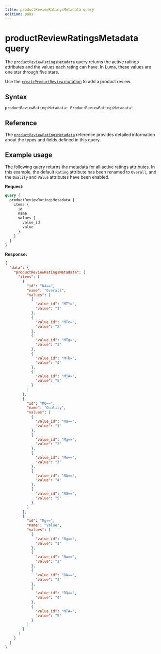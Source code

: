 ```yaml
---
title: productReviewRatingsMetadata query
edition: paas
---
```


# productReviewRatingsMetadata query

The `productReviewRatingsMetadata` query returns the active ratings attributes and the values each rating can have. In Luma, these values are one star through five stars.

Use the [`createProductReview` mutation](../mutations/create-review.md) to add a product review.

## Syntax

`productReviewRatingsMetadata: ProductReviewRatingsMetadata!`

## Reference

The [`productReviewRatingsMetadata`](https://developer.adobe.com/commerce/webapi/graphql-api/index.html#query-productReviewRatingsMetadata) reference provides detailed information about the types and fields defined in this query.

## Example usage

The following query returns the metadata for all active ratings attributes. In this example, the default `Rating` attribute has been renamed to `Overall`, and the `Quality` and `Value` attributes have been enabled.

**Request:**

```graphql
query {
  productReviewRatingsMetadata {
    items {
      id
      name
      values {
        value_id
        value
      }
    }
  }
}
```

**Response:**

```json
{
  "data": {
    "productReviewRatingsMetadata": {
      "items": [
        {
          "id": "NA==",
          "name": "Overall",
          "values": [
            {
              "value_id": "MTY=",
              "value": "1"
            },
            {
              "value_id": "MTc=",
              "value": "2"
            },
            {
              "value_id": "MTg=",
              "value": "3"
            },
            {
              "value_id": "MTk=",
              "value": "4"
            },
            {
              "value_id": "MjA=",
              "value": "5"
            }
          ]
        },
        {
          "id": "MQ==",
          "name": "Quality",
          "values": [
            {
              "value_id": "MQ==",
              "value": "1"
            },
            {
              "value_id": "Mg==",
              "value": "2"
            },
            {
              "value_id": "Mw==",
              "value": "3"
            },
            {
              "value_id": "NA==",
              "value": "4"
            },
            {
              "value_id": "NQ==",
              "value": "5"
            }
          ]
        },
        {
          "id": "Mg==",
          "name": "Value",
          "values": [
            {
              "value_id": "Ng==",
              "value": "1"
            },
            {
              "value_id": "Nw==",
              "value": "2"
            },
            {
              "value_id": "OA==",
              "value": "3"
            },
            {
              "value_id": "OQ==",
              "value": "4"
            },
            {
              "value_id": "MTA=",
              "value": "5"
            }
          ]
        }
      ]
    }
  }
}
```

